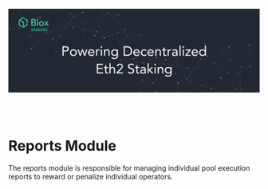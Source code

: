 [<img src="../../internal/images/bloxstaking_header_image.png" >](https://www.bloxstaking.com/)

<br>
<br>

# Reports Module
The reports module is responsible for managing individual pool execution reports to reward or penalize individual operators.